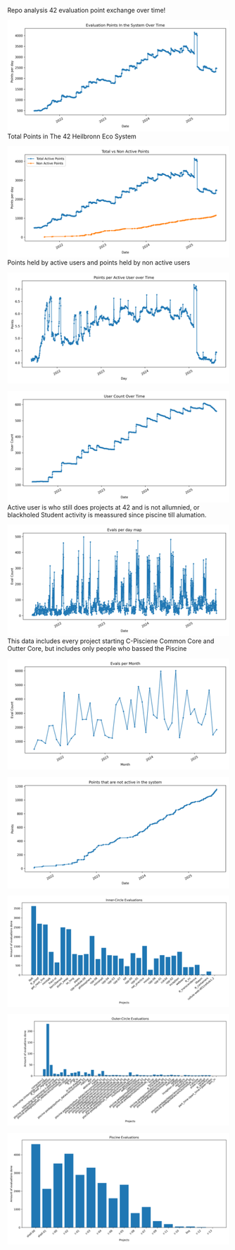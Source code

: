 Repo analysis 42 evaluation point exchange over time!

![Non Active Points Growth Over Time](img/points_over_time.png)
Total Points in The 42 Heilbronn Eco System

![Non Active Points Growth Over Time](img/points_over_time_vs_non_active_points.png)
Points held by active users and points held by non active users

![Non Active Points Growth Over Time](img/points_per_user_in_economy_over_time.png)

![Active users in given date](img/user_over_time_count.png)
Active user is who still does projects at 42 and is not allumnied, or blackholed
Student activity is meassured since piscine till alumation.

![Evaluations per day Graph](img/evals_per_day_count.png)
This data includes every project starting C-Pisciene Common Core and Outter Core, but includes only people who bassed the Piscine

![Evaluations per month](img/evals_per_month_count.png)

![Non Active Points Growth Over Time](img/non_active_points.png)

![Inner Circle Evaluations](img/inner_circle.png)

![Outter Circle Evaluations](img/outer_circle.png)

![Piscine Evaluations](img/piscine.png)
